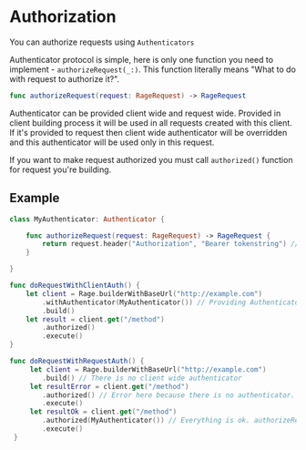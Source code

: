 Authorization
=============================
You can authorize requests using `Authenticators`

Authenticator protocol is simple, here is only one function you need to implement - `authorizeRequest(_:)`. This function literally means "What to do with request to authorize it?".

```swift
func authorizeRequest(request: RageRequest) -> RageRequest
```

Authenticator can be provided client wide and request wide. Provided in client building process it will be used in all requests created with this client. If it's provided to request then client wide authenticator will be overridden and this authenticator will be used only in this request.

If you want to make request authorized you must call `authorized()` function for request you're building.

## Example ##
```swift
class MyAuthenticator: Authenticator {

    func authorizeRequest(request: RageRequest) -> RageRequest {
        return request.header("Authorization", "Bearer tokenstring") // Adding header Authorization to our request and return it.
    }

}

func doRequestWithClientAuth() {
    let client = Rage.builderWithBaseUrl("http://example.com")
        .withAuthenticator(MyAuthenticator()) // Providing Authenticator to client while building.
        .build()
    let result = client.get("/method")
        .authorized()
        .execute()
}

func doRequestWithRequestAuth() {
     let client = Rage.builderWithBaseUrl("http://example.com")
        .build() // There is no client wide authenticator
     let resultError = client.get("/method")
        .authorized() // Error here because there is no authenticator.
        .execute()
     let resultOk = client.get("/method")
        .authorized(MyAuthenticator()) // Everything is ok. authorizeRequest function will be applied to this request.
        .execute()
 }

```
